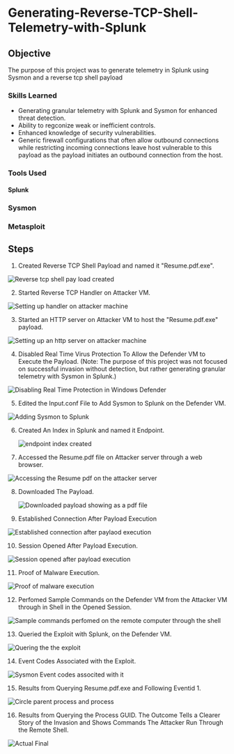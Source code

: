 # Generating-Reverse-TCP-Shell-Telemetry-with-Splunk

## Objective

The purpose of this project was to generate telemetry in Splunk using Sysmon and a reverse tcp shell payload
### Skills Learned

- Generating granular telemetry with Splunk and Sysmon for enhanced threat detection.
- Ability to regconize weak or inefficient controls.
- Enhanced knowledge of security vulnerabilities.
- Generic firewall configurations that often allow outbound connections while restricting incoming connections leave host vulnerable to 
  this payload as the payload initiates an outbound connection from the host.
  

### Tools Used

#### Splunk
###  Sysmon
###  Metasploit


## Steps
1. Created Reverse TCP Shell Payload and named it "Resume.pdf.exe".

![Reverse tcp shell pay load created](https://github.com/user-attachments/assets/f40ef298-3a5d-4d3c-b36f-2e6bcbfe669c)


2. Started Reverse TCP Handler on Attacker VM.

![Setting up handler on attacker machine](https://github.com/user-attachments/assets/08097927-d019-4fdc-982e-a51b4eba3dfa)


3. Started an HTTP server on Attacker VM to host the "Resume.pdf.exe" payload.

![Setting up an http server  on attacker machine](https://github.com/user-attachments/assets/524b2264-5f54-49fc-ba65-f102ec0ef08b)


4. Disabled Real Time Virus Protection To Allow the Defender VM to Execute the Payload. (Note: The purpose of this project was not focused on successful invasion without detection, but rather generating granular telemetry with Sysmon in Splunk.)

![Disabling Real Time Protection in Windows Defender](https://github.com/user-attachments/assets/d255af5c-6007-405c-b8de-f3382d250dcf) 


5. Edited the Input.conf File to Add Sysmon to Splunk on the Defender VM.

  ![Adding Sysmon to Splunk](https://github.com/user-attachments/assets/b9d671c0-8875-4f5a-be75-c450975e3613)



6. Created An Index in Splunk and named it Endpoint.

    ![endpoint index created](https://github.com/user-attachments/assets/0830d0b4-d970-4e7c-915e-2c33d77e1df6)


7. Accessed the Resume.pdf file on Attacker server through a web browser.

 ![Accessing the Resume pdf on the attacker server](https://github.com/user-attachments/assets/cc7eb059-cce9-452b-8a63-278b71194c38)


8. Downloaded The Payload.

   ![Downloaded payload showing as a pdf file](https://github.com/user-attachments/assets/d6d66785-8be4-456b-ab47-44a1cff79414)


9. Established Connection After Payload Execution

![Established connection after paylaod execution](https://github.com/user-attachments/assets/dff0489d-4a0a-4b67-ae2e-74d50956ac2d)


10. Session Opened After Payload Execution.

   ![Session opened after payload execution](https://github.com/user-attachments/assets/f7385584-1314-49c4-b55a-97aa7cc32062)


11. Proof of Malware Execution.

![Proof of malware execution](https://github.com/user-attachments/assets/65a3b18a-6eb6-4ba3-9536-2b57f8a4615a)


12. Perfomed Sample Commands on the Defender VM from the Attacker VM through in Shell in the Opened Session.

![Sample commands perfomed on the remote computer through the shell](https://github.com/user-attachments/assets/bd2ffa84-a575-4852-917a-d1cd7a9087f5)


13. Queried the Exploit with Splunk, on the Defender VM.

![Quering the the exploit](https://github.com/user-attachments/assets/efec3e34-c4ad-4368-a615-403f9cb20ea0)


14. Event Codes Associated with the Exploit.

![Sysmon Event codes associted with it](https://github.com/user-attachments/assets/c1e456ed-734d-4bc0-9aba-01a0711d8bf3)


15. Results from Querying Resume.pdf.exe and Following Eventid 1.

![Circle parent process and process](https://github.com/user-attachments/assets/f1d6fb2c-a491-452c-892d-33c446c84f01)


16. Results from Querying the Process GUID. The Outcome Tells a Clearer Story of the Invasion and Shows Commands The Attacker Run Through the Remote Shell.

![Actual Final](https://github.com/user-attachments/assets/bc9d1aeb-b3c1-45b3-b1b0-e8c6501d054c)

